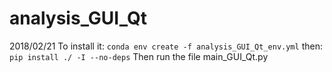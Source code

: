 # analysis_GUI_Qt


2018/02/21
To install it:
```conda env create -f analysis_GUI_Qt_env.yml```
then:
```pip install ./ -I --no-deps```
Then run the file main_GUI_Qt.py
